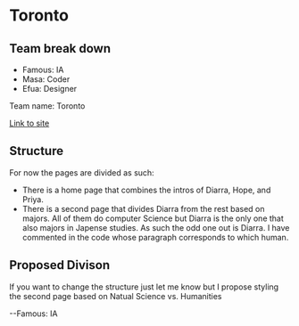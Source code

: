 # Toronto

## Team break down

- Famous: IA
- Masa: Coder
- Efua: Designer

Team name: Toronto 

[Link to site](http://urcsc174.org/assignment07/toronto/index.php)

## Structure

For now the pages are divided as such:
- There is a home page that combines the intros of Diarra, Hope, and Priya.
- There is a second page that divides Diarra from the rest based on majors. All of them do computer Science but Diarra is the only one that also majors in Japense studies. As such the odd one out is Diarra. I have commented in the code whose paragraph corresponds to which human.
  
## Proposed Divison

If you want to change the structure just let me know but I propose styling the second page based on Natual Science vs. Humanities

--Famous: IA
